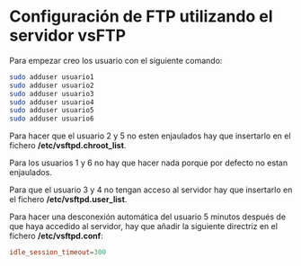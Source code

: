 # Configuración de FTP utilizando el servidor vsFTP

Para empezar creo los usuario con el siguiente comando:

```bash
sudo adduser usuario1
sudo adduser usuario2
sudo adduser usuario3
sudo adduser usuario4
sudo adduser usuario5
sudo adduser usuario6
```

Para hacer que el usuario 2 y 5 no esten enjaulados hay que insertarlo en el fichero __/etc/vsftpd.chroot_list__.

Para los usuarios 1 y 6 no hay que hacer nada porque por defecto no estan enjaulados.

Para que el usuario 3 y 4 no tengan acceso al servidor hay que insertarlo en el fichero __/etc/vsftpd.user_list__.

Para hacer una desconexión automática del usuario 5 minutos después de que haya accedido al servidor, hay que añadir la siguiente directriz en el fichero __/etc/vsftpd.conf__:

```conf
idle_session_timeout=300
```